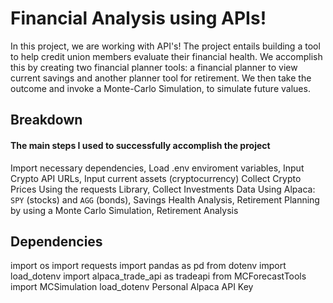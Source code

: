 # Financial Analysis using APIs!
In this project, we are working with API's!  The project entails building a tool to help credit union members evaluate their financial health.  We accomplish this by creating two financial planner tools: a financial planner to view current savings and another planner tool for retirement.  We then take the outcome and invoke a Monte-Carlo Simulation, to simulate future values. 

## Breakdown
#### The main steps I used to successfully accomplish the project
Import necessary dependencies,
Load .env enviroment variables,
Input Crypto API URLs,
Input current assets (cryptocurrency)
Collect Crypto Prices Using the requests Library,
Collect Investments Data Using Alpaca: `SPY` (stocks) and `AGG` (bonds),
Savings Health Analysis,
Retirement Planning by using a Monte Carlo Simulation,
Retirement Analysis

## Dependencies
import os
import requests
import pandas as pd
from dotenv import load_dotenv
import alpaca_trade_api as tradeapi
from MCForecastTools import MCSimulation
load_dotenv
Personal Alpaca API Key
